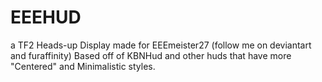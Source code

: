 # EEEHUD
a TF2 Heads-up Display made for EEEmeister27 (follow me on deviantart and furaffinity)
Based off of KBNHud and other huds that have more "Centered" and Minimalistic styles.
